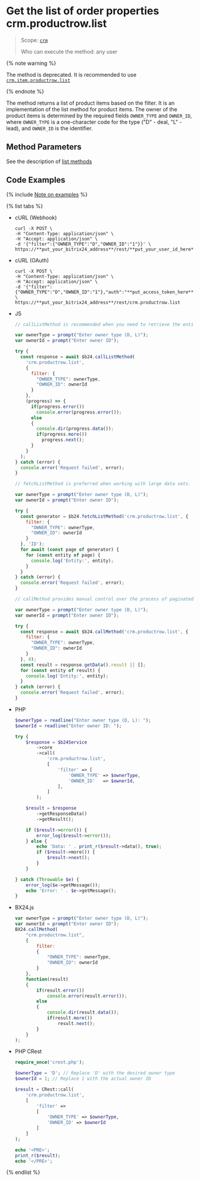# Get the list of order properties crm.productrow.list

> Scope: [`crm`](../../../scopes/permissions.md)
>
> Who can execute the method: any user

{% note warning %}

The method is deprecated. It is recommended to use [`crm.item.productrow.list`](../../universal/product-rows/crm-item-productrow-list.md)

{% endnote %}

The method returns a list of product items based on the filter. It is an implementation of the list method for product items. The owner of the product items is determined by the required fields `OWNER_TYPE` and `OWNER_ID`, where `OWNER_TYPE` is a one-character code for the type ("D" - deal, "L" - lead), and `OWNER_ID` is the identifier.

## Method Parameters

See the description of [list methods](../../../how-to-call-rest-api/list-methods-pecularities.md)

## Code Examples

{% include [Note on examples](../../../../_includes/examples.md) %}

{% list tabs %}

- cURL (Webhook)

    ```http
    curl -X POST \
    -H "Content-Type: application/json" \
    -H "Accept: application/json" \
    -d '{"filter":{"OWNER_TYPE":"D","OWNER_ID":"1"}}' \
    https://**put_your_bitrix24_address**/rest/**put_your_user_id_here**/**put_your_webhook_here**/crm.productrow.list
    ```

- cURL (OAuth)

    ```http
    curl -X POST \
    -H "Content-Type: application/json" \
    -H "Accept: application/json" \
    -d '{"filter":{"OWNER_TYPE":"D","OWNER_ID":"1"},"auth":"**put_access_token_here**"}' \
    https://**put_your_bitrix24_address**/rest/crm.productrow.list
    ```

- JS

    ```js
    // callListMethod is recommended when you need to retrieve the entire set of list data and the volume of records is relatively small (up to about 1000 items). The method loads all data at once, which can lead to high memory load when working with large volumes.
    
    var ownerType = prompt("Enter owner type (D, L)");
    var ownerId = prompt("Enter owner ID");
    
    try {
      const response = await $b24.callListMethod(
        'crm.productrow.list',
        {
          filter: {
            "OWNER_TYPE": ownerType,
            "OWNER_ID": ownerId
          }
        },
        (progress) => { 
          if(progress.error())
            console.error(progress.error());
          else
          {
            console.dir(progress.data());
            if(progress.more())
              progress.next();
          }
        }
      );
    } catch (error) {
      console.error('Request failed', error);
    }
    
    // fetchListMethod is preferred when working with large data sets. The method implements iterative selection using a generator, allowing data to be processed in parts and efficiently using memory.
    
    var ownerType = prompt("Enter owner type (D, L)");
    var ownerId = prompt("Enter owner ID");
    
    try {
      const generator = $b24.fetchListMethod('crm.productrow.list', {
        filter: {
          "OWNER_TYPE": ownerType,
          "OWNER_ID": ownerId
        }
      }, 'ID');
      for await (const page of generator) {
        for (const entity of page) { 
          console.log('Entity:', entity);
        }
      }
    } catch (error) {
      console.error('Request failed', error);
    }
    
    // callMethod provides manual control over the process of paginated data retrieval through the start parameter. It is suitable for scenarios where precise control over request batches is required. However, with large volumes of data, it may be less efficient compared to fetchListMethod.
    
    var ownerType = prompt("Enter owner type (D, L)");
    var ownerId = prompt("Enter owner ID");
    
    try {
      const response = await $b24.callMethod('crm.productrow.list', {
        filter: {
          "OWNER_TYPE": ownerType,
          "OWNER_ID": ownerId
        }
      }, 0);
      const result = response.getData().result || [];
      for (const entity of result) { 
        console.log('Entity:', entity);
      }
    } catch (error) {
      console.error('Request failed', error);
    }
    ```

- PHP

    ```php
    $ownerType = readline("Enter owner type (D, L): ");
    $ownerId = readline("Enter owner ID: ");
    
    try {
        $response = $b24Service
            ->core
            ->call(
                'crm.productrow.list',
                [
                    'filter' => [
                        'OWNER_TYPE' => $ownerType,
                        'OWNER_ID'   => $ownerId,
                    ],
                ]
            );
    
        $result = $response
            ->getResponseData()
            ->getResult();
    
        if ($result->error()) {
            error_log($result->error());
        } else {
            echo 'Data: ' . print_r($result->data(), true);
            if ($result->more()) {
                $result->next();
            }
        }
    
    } catch (Throwable $e) {
        error_log($e->getMessage());
        echo 'Error: ' . $e->getMessage();
    }
    ```

- BX24.js

    ```js
    var ownerType = prompt("Enter owner type (D, L)");
    var ownerId = prompt("Enter owner ID");
    BX24.callMethod(
        "crm.productrow.list",
        {
            filter:
            {
                "OWNER_TYPE": ownerType,
                "OWNER_ID": ownerId
            }
        },
        function(result)
        {
            if(result.error())
                console.error(result.error());
            else
            {
                console.dir(result.data());
                if(result.more())
                    result.next();
            }
        }
    );
    ```

- PHP CRest

    ```php
    require_once('crest.php');

    $ownerType = 'D'; // Replace 'D' with the desired owner type
    $ownerId = 1; // Replace 1 with the actual owner ID

    $result = CRest::call(
        'crm.productrow.list',
        [
            'filter' =>
            [
                'OWNER_TYPE' => $ownerType,
                'OWNER_ID' => $ownerId
            ]
        ]
    );

    echo '<PRE>';
    print_r($result);
    echo '</PRE>';
    ```

{% endlist %}